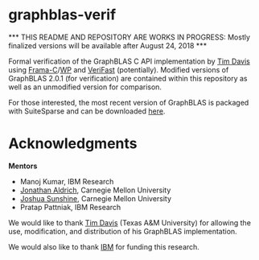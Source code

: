 # graphblas-verif
*** THIS README AND REPOSITORY ARE WORKS IN PROGRESS: Mostly finalized versions will be available after August 24, 2018 ***

Formal verification of the GraphBLAS C API implementation by [Tim Davis](http://faculty.cse.tamu.edu/davis/welcome.html) using [Frama-C](https://frama-c.com/)/[WP](https://frama-c.com/wp.html) and [VeriFast](https://github.com/verifast/verifast) (potentially). Modified versions of GraphBLAS 2.0.1 (for verification) are contained within this repository as well as an unmodified version for comparison. 

For those interested, the most recent version of GraphBLAS is packaged with SuiteSparse and can be downloaded [here](http://faculty.cse.tamu.edu/davis/suitesparse.html).

# Acknowledgments
**Mentors**
* Manoj Kumar, IBM Research
* [Jonathan Aldrich](http://www.cs.cmu.edu/~aldrich/), Carnegie Mellon University
* [Joshua Sunshine](http://www.cs.cmu.edu/~jssunshi/), Carnegie Mellon University
* Pratap Pattniak, IBM Research

We would like to thank [Tim Davis](http://faculty.cse.tamu.edu/davis/welcome.html) (Texas A&M University) for allowing the use, modification, and distribution of his GraphBLAS implementation.

We would also like to thank [IBM](https://www.ibm.com/us-en/) for funding this research.
